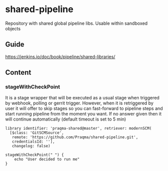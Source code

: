 # shared-pipeline
Repository with shared global pipeline libs. Usable within sandboxed objects

## Guide

https://jenkins.io/doc/book/pipeline/shared-libraries/

## Content

### stageWithCheckPoint

It is a stage wrapper that will be executed as a usual stage when triggered by webhook, polling or gerrit trigger. However, when it is retriggered by user it will offer to skip stages so you can fast-forward to pipeline steps and start running pipeline from the moment you want. If no answer given then it will continue automatically (default timeout is set to 5 min)

```
library identifier: 'praqma-shared@master', retriever: modernSCM(
  [$class: 'GitSCMSource',
   remote: 'https://github.com/Praqma/shared-pipeline.git',
   credentialsId: ''],
   changelog: false)

stageWithCheckPoint(" ") {
    echo "User decided to run me"
}
```
